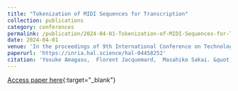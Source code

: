 ```yaml
---
title: "Tokenization of MIDI Sequences for Transcription"
collection: publications
category: conferences
permalink: /publication/2024-04-01-Tokenization-of-MIDI-Sequences-for-Transcription
date: 2024-04-01
venue: 'In the proceedings of 9th International Conference on Technologies for Music Notation and Representation (TENOR 2024)'
paperurl: 'https://inria.hal.science/hal-04458252'
citation: 'Yosuke Amagasu,  Florent Jacquemard,  Masahiko Sakai. &quot;Tokenization of MIDI Sequences for Transcription.&quot; In the proceedings of 9th International Conference on Technologies for Music Notation and Representation (TENOR 2024), 2024.'
---
```

[Access paper here](https://inria.hal.science/hal-04458252){:target="_blank"}
